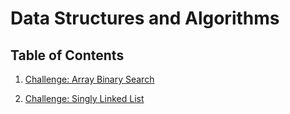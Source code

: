 # Data Structures and Algorithms

## Table of Contents

1. [Challenge: Array Binary Search](code-challenges/c-sharp/array-binary-search)

2. [Challenge: Singly Linked List]()
